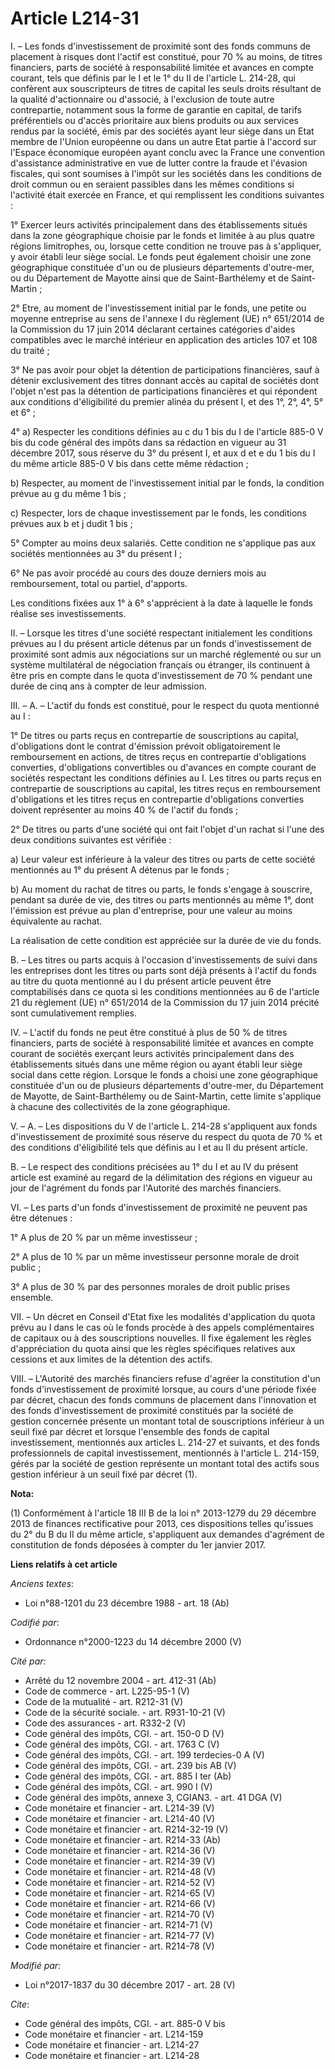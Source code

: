 # Article L214-31

I. – Les fonds d'investissement de proximité sont des fonds communs de placement à risques dont l'actif est constitué, pour
70 % au moins, de titres financiers, parts de société à responsabilité limitée et avances en compte courant, tels que définis
par le I et le 1° du II de l'article L. 214-28, qui confèrent aux souscripteurs de titres de capital les seuls droits
résultant de la qualité d'actionnaire ou d'associé, à l'exclusion de toute autre contrepartie, notamment sous la forme de
garantie en capital, de tarifs préférentiels ou d'accès prioritaire aux biens produits ou aux services rendus par la société,
émis par des sociétés ayant leur siège dans un Etat membre de l'Union européenne ou dans un autre Etat partie à l'accord sur
l'Espace économique européen ayant conclu avec la France une convention d'assistance administrative en vue de lutter contre
la fraude et l'évasion fiscales, qui sont soumises à l'impôt sur les sociétés dans les conditions de droit commun ou en
seraient passibles dans les mêmes conditions si l'activité était exercée en France, et qui remplissent les conditions
suivantes :

1° Exercer leurs activités principalement dans des établissements situés dans la zone géographique choisie par le fonds et
limitée à au plus quatre régions limitrophes, ou, lorsque cette condition ne trouve pas à s'appliquer, y avoir établi leur
siège social. Le fonds peut également choisir une zone géographique constituée d'un ou de plusieurs départements d'outre-mer,
ou du Département de Mayotte ainsi que de Saint-Barthélemy et de Saint-Martin ;

2° Etre, au moment de l'investissement initial par le fonds, une petite ou moyenne entreprise au sens de l'annexe I du
règlement (UE) n° 651/2014 de la Commission du 17 juin 2014 déclarant certaines catégories d'aides compatibles avec le marché
intérieur en application des articles 107 et 108 du traité ;

3° Ne pas avoir pour objet la détention de participations financières, sauf à détenir exclusivement des titres donnant accès
au capital de sociétés dont l'objet n'est pas la détention de participations financières et qui répondent aux conditions
d'éligibilité du premier alinéa du présent I, et des 1°, 2°, 4°, 5° et 6° ;

4° a) Respecter les conditions définies au c du 1 bis du I de l'article 885-0 V bis du code général des impôts dans sa
rédaction en vigueur au 31 décembre 2017, sous réserve du 3° du présent I, et aux d et e du 1 bis du I du même article 885-0
V bis dans cette même rédaction ;

b) Respecter, au moment de l'investissement initial par le fonds, la condition prévue au g du même 1 bis ;

c) Respecter, lors de chaque investissement par le fonds, les conditions prévues aux b et j dudit 1 bis ;

5° Compter au moins deux salariés. Cette condition ne s'applique pas aux sociétés mentionnées au 3° du présent I ;

6° Ne pas avoir procédé au cours des douze derniers mois au remboursement, total ou partiel, d'apports.

Les conditions fixées aux 1° à 6° s'apprécient à la date à laquelle le fonds réalise ses investissements.

II. – Lorsque les titres d'une société respectant initialement les conditions prévues au I du présent article détenus par un
fonds d'investissement de proximité sont admis aux négociations sur un marché réglementé ou sur un système multilatéral de
négociation français ou étranger, ils continuent à être pris en compte dans le quota d'investissement de 70 % pendant une
durée de cinq ans à compter de leur admission.

III. – A. – L'actif du fonds est constitué, pour le respect du quota mentionné au I :

1° De titres ou parts reçus en contrepartie de souscriptions au capital, d'obligations dont le contrat d'émission prévoit
obligatoirement le remboursement en actions, de titres reçus en contrepartie d'obligations converties, d'obligations
convertibles ou d'avances en compte courant de sociétés respectant les conditions définies au I. Les titres ou parts reçus en
contrepartie de souscriptions au capital, les titres reçus en remboursement d'obligations et les titres reçus en contrepartie
d'obligations converties doivent représenter au moins 40 % de l'actif du fonds ;

2° De titres ou parts d'une société qui ont fait l'objet d'un rachat si l'une des deux conditions suivantes est vérifiée :

a) Leur valeur est inférieure à la valeur des titres ou parts de cette société mentionnés au 1° du présent A détenus par le
fonds ;

b) Au moment du rachat de titres ou parts, le fonds s'engage à souscrire, pendant sa durée de vie, des titres ou parts
mentionnés au même 1°, dont l'émission est prévue au plan d'entreprise, pour une valeur au moins équivalente au rachat.

La réalisation de cette condition est appréciée sur la durée de vie du fonds.

B. – Les titres ou parts acquis à l'occasion d'investissements de suivi dans les entreprises dont les titres ou parts sont
déjà présents à l'actif du fonds au titre du quota mentionné au I du présent article peuvent être comptabilisés dans ce quota
si les conditions mentionnées au 6 de l'article 21 du règlement (UE) n° 651/2014 de la Commission du 17 juin 2014 précité
sont cumulativement remplies.

IV. – L'actif du fonds ne peut être constitué à plus de 50 % de titres financiers, parts de société à responsabilité limitée
et avances en compte courant de sociétés exerçant leurs activités principalement dans des établissements situés dans une même
région ou ayant établi leur siège social dans cette région. Lorsque le fonds a choisi une zone géographique constituée d'un
ou de plusieurs départements d'outre-mer, du Département de Mayotte, de Saint-Barthélemy ou de Saint-Martin, cette limite
s'applique à chacune des collectivités de la zone géographique.

V. – A. – Les dispositions du V de l'article L. 214-28 s'appliquent aux fonds d'investissement de proximité sous réserve du
respect du quota de 70 % et des conditions d'éligibilité tels que définis au I et au II du présent article.

B. – Le respect des conditions précisées au 1° du I et au IV du présent article est examiné au regard de la délimitation des
régions en vigueur au jour de l'agrément du fonds par l'Autorité des marchés financiers.

VI. – Les parts d'un fonds d'investissement de proximité ne peuvent pas être détenues :

1° A plus de 20 % par un même investisseur ;

2° A plus de 10 % par un même investisseur personne morale de droit public ;

3° A plus de 30 % par des personnes morales de droit public prises ensemble.

VII. – Un décret en Conseil d'Etat fixe les modalités d'application du quota prévu au I dans le cas où le fonds procède à des
appels complémentaires de capitaux ou à des souscriptions nouvelles. Il fixe également les règles d'appréciation du quota
ainsi que les règles spécifiques relatives aux cessions et aux limites de la détention des actifs.

VIII. – L'Autorité des marchés financiers refuse d'agréer la constitution d'un fonds d'investissement de proximité lorsque,
au cours d'une période fixée par décret, chacun des fonds communs de placement dans l'innovation et des fonds
d'investissement de proximité constitués par la société de gestion concernée présente un montant total de souscriptions
inférieur à un seuil fixé par décret et lorsque l'ensemble des fonds de capital investissement, mentionnés aux articles L.
214-27 et suivants, et des fonds professionnels de capital investissement, mentionnés à l'article L. 214-159, gérés par la
société de gestion représente un montant total des actifs sous gestion inférieur à un seuil fixé par décret (1).

**Nota:**

(1) Conformément à l'article 18 III B de la loi n° 2013-1279 du 29 décembre 2013 de finances rectificative pour 2013, ces
dispositions telles qu'issues du 2° du B du II du même article, s'appliquent aux demandes d'agrément de constitution de fonds
déposées à compter du 1er janvier 2017.

**Liens relatifs à cet article**

_Anciens textes_:

  - Loi n°88-1201 du 23 décembre 1988 - art. 18 (Ab)

_Codifié par_:

  - Ordonnance n°2000-1223 du 14 décembre 2000 (V)

_Cité par_:

  - Arrêté du 12 novembre 2004 - art. 412-31 (Ab)
  - Code de commerce - art. L225-95-1 (V)
  - Code de la mutualité - art. R212-31 (V)
  - Code de la sécurité sociale. - art. R931-10-21 (V)
  - Code des assurances - art. R332-2 (V)
  - Code général des impôts, CGI. - art. 150-0 D (V)
  - Code général des impôts, CGI. - art. 1763 C (V)
  - Code général des impôts, CGI. - art. 199 terdecies-0 A (V)
  - Code général des impôts, CGI. - art. 239 bis AB (V)
  - Code général des impôts, CGI. - art. 885 I ter (Ab)
  - Code général des impôts, CGI. - art. 990 I (V)
  - Code général des impôts, annexe 3, CGIAN3. - art. 41 DGA (V)
  - Code monétaire et financier - art. L214-39 (V)
  - Code monétaire et financier - art. L214-40 (V)
  - Code monétaire et financier - art. R214-32-19 (V)
  - Code monétaire et financier - art. R214-33 (Ab)
  - Code monétaire et financier - art. R214-36 (V)
  - Code monétaire et financier - art. R214-39 (V)
  - Code monétaire et financier - art. R214-48 (V)
  - Code monétaire et financier - art. R214-52 (V)
  - Code monétaire et financier - art. R214-65 (V)
  - Code monétaire et financier - art. R214-66 (V)
  - Code monétaire et financier - art. R214-70 (V)
  - Code monétaire et financier - art. R214-71 (V)
  - Code monétaire et financier - art. R214-77 (V)
  - Code monétaire et financier - art. R214-78 (V)

_Modifié par_:

  - Loi n°2017-1837 du 30 décembre 2017 - art. 28 (V)

_Cite_:

  - Code général des impôts, CGI. - art. 885-0 V bis
  - Code monétaire et financier - art. L214-159
  - Code monétaire et financier - art. L214-27
  - Code monétaire et financier - art. L214-28
